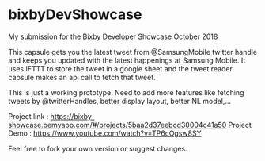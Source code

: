 # bixbyDevShowcase
My submission for the Bixby Developer Showcase October 2018

This capsule gets you the latest tweet from @SamsungMobile twitter handle and keeps you updated with the latest happenings at Samsung Mobile. It uses IFTTT to store the tweet in a google sheet and the tweet reader capsule makes an api call to fetch that tweet.

This is just a working prototype. Need to add more features like fetching tweets by @twitterHandles, better display layout, better NL model,...

Project link : https://bixby-showcase.bemyapp.com/#/projects/5baa2d37eebcd30004c41a50
Project Demo : https://www.youtube.com/watch?v=TP6cOgsw8SY

Feel free to fork your own version or suggest changes.
